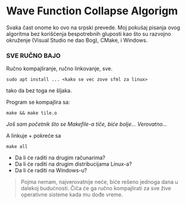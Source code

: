 # Wave Function Collapse Algorigm
Svaka čast onome ko ovo na srpski prevede. Moj pokušaj pisanja ovog algoritma bez korišćenja bespotrebnih gluposti kao što su
razvojno okruženje (Visual Studio ne dao Bog), CMake, i Windows.

### SVE RUČNO BAJO
Ručno kompajliranje, ručno linkovanje, sve.

`sudo apt install ... <kako se vec zove sfml za linux>`

tako da bez toga ne šljaka.

Program se kompajlira sa:

`make && make tile.o`

_Još sam početnik što se Makefile-a tiče, biće bolje... Verovatno..._

A linkuje + pokreće sa

`make all`

* Da li će raditi na drugim računarima?
* Da li će raditi na drugim distribucijama Linux-a?
* Da li će raditi na Windows-u?

> Pojma nemam, najverovatnije neće, biće rešeno jednoga dana u dalekoj budućnosti. Čiča će ga ručno kompajlirati za sve žive operativne sisteme kada mu dođe vreme.
